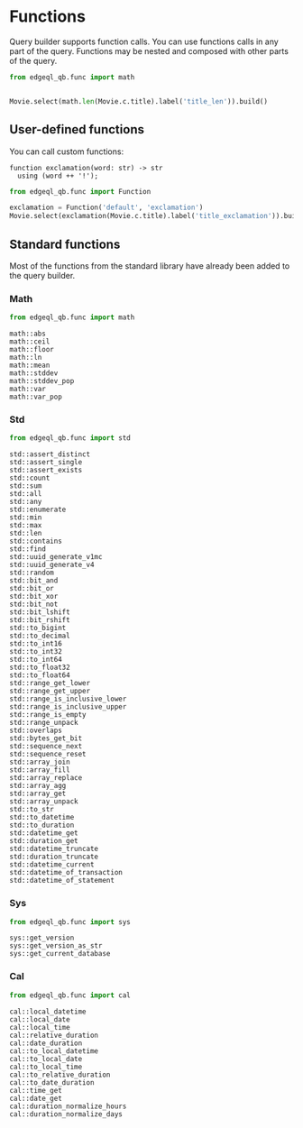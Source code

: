 # Functions

Query builder supports function calls. You can use functions calls in any part of the query.
Functions may be nested and composed with other parts of the query.

```python
from edgeql_qb.func import math


Movie.select(math.len(Movie.c.title).label('title_len')).build()
```

## User-defined functions
You can call custom functions:
```
function exclamation(word: str) -> str
  using (word ++ '!');
```

```python
from edgeql_qb.func import Function

exclamation = Function('default', 'exclamation')
Movie.select(exclamation(Movie.c.title).label('title_exclamation')).build()
```

## Standard functions
Most of the functions from the standard library have already been added to the query builder.

### Math

```python
from edgeql_qb.func import math
```

    math::abs
    math::ceil
    math::floor
    math::ln
    math::mean
    math::stddev
    math::stddev_pop
    math::var
    math::var_pop

### Std

```python
from edgeql_qb.func import std
```
    std::assert_distinct
    std::assert_single
    std::assert_exists
    std::count
    std::sum
    std::all
    std::any
    std::enumerate
    std::min
    std::max
    std::len
    std::contains
    std::find
    std::uuid_generate_v1mc
    std::uuid_generate_v4
    std::random
    std::bit_and
    std::bit_or
    std::bit_xor
    std::bit_not
    std::bit_lshift
    std::bit_rshift
    std::to_bigint
    std::to_decimal
    std::to_int16
    std::to_int32
    std::to_int64
    std::to_float32
    std::to_float64
    std::range_get_lower
    std::range_get_upper
    std::range_is_inclusive_lower
    std::range_is_inclusive_upper
    std::range_is_empty
    std::range_unpack
    std::overlaps
    std::bytes_get_bit
    std::sequence_next
    std::sequence_reset
    std::array_join
    std::array_fill
    std::array_replace
    std::array_agg
    std::array_get
    std::array_unpack
    std::to_str
    std::to_datetime
    std::to_duration
    std::datetime_get
    std::duration_get
    std::datetime_truncate
    std::duration_truncate
    std::datetime_current
    std::datetime_of_transaction
    std::datetime_of_statement

### Sys

```python
from edgeql_qb.func import sys
```

    sys::get_version
    sys::get_version_as_str
    sys::get_current_database

### Cal

```python
from edgeql_qb.func import cal
```

    cal::local_datetime
    cal::local_date
    cal::local_time
    cal::relative_duration
    cal::date_duration
    cal::to_local_datetime
    cal::to_local_date
    cal::to_local_time
    cal::to_relative_duration
    cal::to_date_duration
    cal::time_get
    cal::date_get
    cal::duration_normalize_hours
    cal::duration_normalize_days
